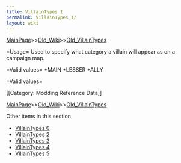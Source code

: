 ```yaml
---
title: VillainTypes 1
permalink: VillainTypes_1/
layout: wiki
---
```


[MainPage](/keeperrl_wiki/ "wikilink")>>[Old_Wiki](/keeperrl_wiki/Old_Wiki "wikilink")>>[Old_VillainTypes](/keeperrl_wiki/Old_VillainTypes "wikilink")

=Usage=
Used to specify what category a villain will appear as on a campaign map.

=Valid values=
*MAIN
*LESSER
*ALLY

=Valid values=

[[Category: Modding Reference Data]]

[MainPage](/keeperrl_wiki/ "wikilink")>>[Old_Wiki](/keeperrl_wiki/Old_Wiki "wikilink")>>[Old_VillainTypes](/keeperrl_wiki/Old_VillainTypes "wikilink")

Other items in this section
-    [VillainTypes 0](/keeperrl_wiki/VillainTypes_0 "wikilink")
-    [VillainTypes 2](/keeperrl_wiki/VillainTypes_2 "wikilink")
-    [VillainTypes 3](/keeperrl_wiki/VillainTypes_3 "wikilink")
-    [VillainTypes 4](/keeperrl_wiki/VillainTypes_4 "wikilink")
-    [VillainTypes 5](/keeperrl_wiki/VillainTypes_5 "wikilink")
